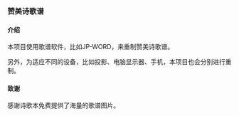 ### 赞美诗歌谱

#### 介绍

本项目使用歌谱软件，比如JP-WORD，来重制赞美诗歌谱。

另外，为适应不同的设备，比如投影、电脑显示器、手机，本项目也会分别进行重制。

#### 致谢

感谢诗歌本免费提供了海量的歌谱图片。